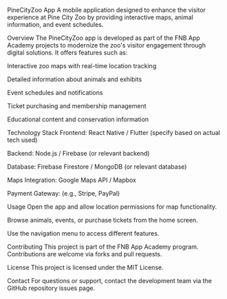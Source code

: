 PineCityZoo App
A mobile application designed to enhance the visitor experience at Pine City Zoo by providing interactive maps, animal information, and event schedules.

Overview
The PineCityZoo app is developed as part of the FNB App Academy projects to modernize the zoo's visitor engagement through digital solutions. It offers features such as:

Interactive zoo maps with real-time location tracking

Detailed information about animals and exhibits

Event schedules and notifications

Ticket purchasing and membership management

Educational content and conservation information

Technology Stack
Frontend: React Native / Flutter (specify based on actual tech used)

Backend: Node.js / Firebase (or relevant backend)

Database: Firebase Firestore / MongoDB (or relevant database)

Maps Integration: Google Maps API / Mapbox

Payment Gateway: (e.g., Stripe, PayPal)

Usage
Open the app and allow location permissions for map functionality.

Browse animals, events, or purchase tickets from the home screen.

Use the navigation menu to access different features.

Contributing
This project is part of the FNB App Academy program. Contributions are welcome via forks and pull requests.

License
This project is licensed under the MIT License.

Contact
For questions or support, contact the development team via the GitHub repository issues page.

